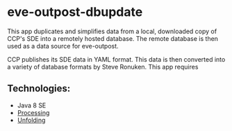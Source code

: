 # eve-outpost-dbupdate

This app duplicates and simplifies data from a local, downloaded copy of CCP's SDE into a remotely hosted database. The remote database is then used as a data source for eve-outpost.

CCP publishes its SDE data in YAML format. This data is then converted into a variety of database formats by Steve Ronuken. This app requires 

## Technologies:

* Java 8 SE
* [Processing](https://processing.org/)
* [Unfolding](http://unfoldingmaps.org/)